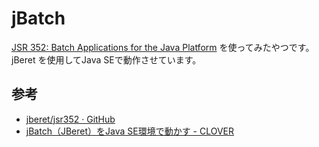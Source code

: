 jBatch
====================

[JSR 352: Batch Applications for the Java Platform](https://jcp.org/en/jsr/detail?id=352) を使ってみたやつです。
jBeret を使用してJava SEで動作させています。


## 参考

* [jberet/jsr352 · GitHub](https://github.com/jberet/jsr352)
* [jBatch（JBeret）をJava SE環境で動かす - CLOVER](http://d.hatena.ne.jp/Kazuhira/20150607/1433678219)